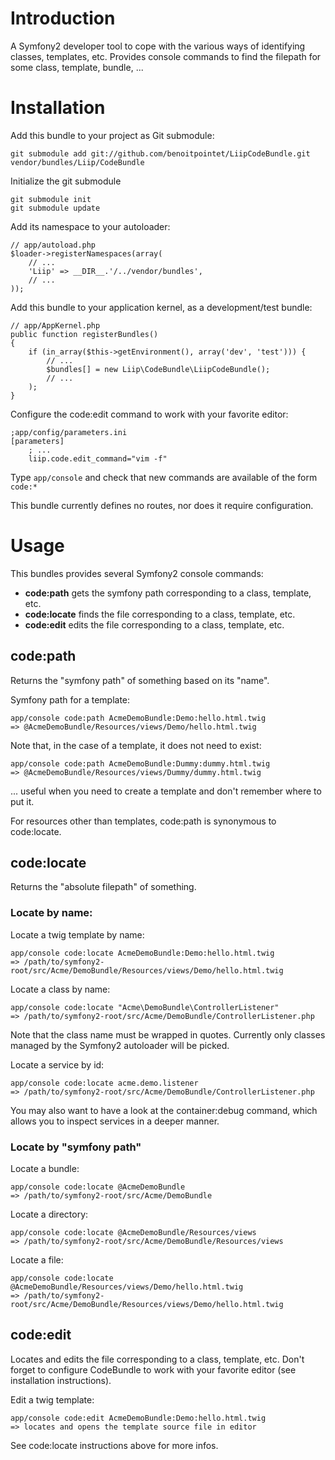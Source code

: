 # Introduction

A Symfony2 developer tool to cope with the various ways of identifying classes, templates, etc.
Provides console commands to find the filepath for some class, template, bundle, ...

# Installation

Add this bundle to your project as Git submodule:

    git submodule add git://github.com/benoitpointet/LiipCodeBundle.git vendor/bundles/Liip/CodeBundle

Initialize the git submodule

    git submodule init
    git submodule update

Add its namespace to your autoloader:

    // app/autoload.php
    $loader->registerNamespaces(array(
        // ...
        'Liip' => __DIR__.'/../vendor/bundles',
        // ...
    ));

Add this bundle to your application kernel, as a development/test bundle:

    // app/AppKernel.php
    public function registerBundles()
    {
        if (in_array($this->getEnvironment(), array('dev', 'test'))) {
            // ...
            $bundles[] = new Liip\CodeBundle\LiipCodeBundle();
            // ...
        );
    }

Configure the code:edit command to work with your favorite editor:

    ;app/config/parameters.ini
    [parameters]
        ; ...
        liip.code.edit_command="vim -f"

Type `app/console` and check that new commands are available of the form `code:*`

This bundle currently defines no routes, nor does it require configuration.

# Usage

This bundles provides several Symfony2 console commands:

*  __code:path__ gets the symfony path corresponding to a class, template, etc.
*  __code:locate__ finds the file corresponding to a class, template, etc.
*  __code:edit__ edits the file corresponding to a class, template, etc.

## code:path

Returns the "symfony path" of something based on its "name".

Symfony path for a template:

    app/console code:path AcmeDemoBundle:Demo:hello.html.twig
    => @AcmeDemoBundle/Resources/views/Demo/hello.html.twig

Note that, in the case of a template, it does not need to exist:

    app/console code:path AcmeDemoBundle:Dummy:dummy.html.twig
    => @AcmeDemoBundle/Resources/views/Dummy/dummy.html.twig

... useful when you need to create a template and don't remember where to put it.

For resources other than templates, code:path is synonymous to code:locate.

## code:locate

Returns the "absolute filepath" of something.

### Locate by name:

Locate a twig template by name:

    app/console code:locate AcmeDemoBundle:Demo:hello.html.twig
    => /path/to/symfony2-root/src/Acme/DemoBundle/Resources/views/Demo/hello.html.twig

Locate a class by name:

    app/console code:locate "Acme\DemoBundle\ControllerListener"
    => /path/to/symfony2-root/src/Acme/DemoBundle/ControllerListener.php

Note that the class name must be wrapped in quotes.
Currently only classes managed by the Symfony2 autoloader will be picked.

Locate a service by id:

    app/console code:locate acme.demo.listener
    => /path/to/symfony2-root/src/Acme/DemoBundle/ControllerListener.php

You may also want to have a look at the container:debug command, which allows you to inspect services in a deeper manner.

### Locate by "symfony path"

Locate a bundle:

    app/console code:locate @AcmeDemoBundle
    => /path/to/symfony2-root/src/Acme/DemoBundle

Locate a directory:

    app/console code:locate @AcmeDemoBundle/Resources/views
    => /path/to/symfony2-root/src/Acme/DemoBundle/Resources/views

Locate a file:

    app/console code:locate @AcmeDemoBundle/Resources/views/Demo/hello.html.twig
    => /path/to/symfony2-root/src/Acme/DemoBundle/Resources/views/Demo/hello.html.twig

## code:edit

Locates and edits the file corresponding to a class, template, etc.
Don't forget to configure CodeBundle to work with your favorite editor (see installation instructions).

Edit a twig template:

    app/console code:edit AcmeDemoBundle:Demo:hello.html.twig
    => locates and opens the template source file in editor

See code:locate instructions above for more infos.
